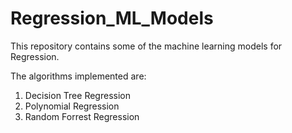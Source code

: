 # Regression_ML_Models
This repository contains some of the machine learning models for Regression.

The algorithms implemented are:

1) Decision Tree Regression
2) Polynomial Regression
3) Random Forrest Regression
